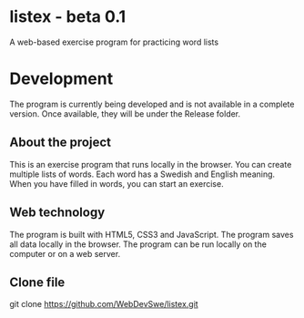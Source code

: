 # listex - beta 0.1
A web-based exercise program for practicing word lists

# Development
The program is currently being developed and is not available in a complete version. Once available, they will be under the Release folder.

## About the project
This is an exercise program that runs locally in the browser. You can create multiple lists of words. Each word has a Swedish and English meaning. When you have filled in words, you can start an exercise.


## Web technology
The program is built with HTML5, CSS3 and JavaScript. The program saves all data locally in the browser. The program can be run locally on the computer or on a web server.

## Clone file
git clone https://github.com/WebDevSwe/listex.git